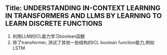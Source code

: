 ## Title: UNDERSTANDING IN-CONTEXT LEARNING IN TRANSFORMERS AND LLMS BY LEARNING TO LEARN DISCRETE FUNCTIONS
1. 利用LLM的ICL能力学习boolean函数
2. 除了transformer, 测试了其他一些结构的ICL boolean function能力,例如LSTM